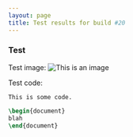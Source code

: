 ```yaml
---
layout: page
title: Test results for build #20
---
```

### Test

Test image:
![This is an image](http://lorempixel.com/400/200/)

Test code:
```
This is some code.
```


```latex
\begin{document}
blah
\end{document}
```


